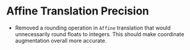 # Affine Translation Precision

* Removed a rounding operation in `Affine` translation that would unnecessarily
  round floats to integers. This should make coordinate augmentation overall
  more accurate.
